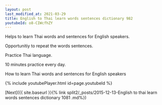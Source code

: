 ```yaml
---
layout: post
last_modified_at: 2021-03-29
title: English to Thai learn words sentences dictionary 982 
youtubeId: o8-CIWcfhZY
---
```

 
 
Helps to learn Thai words and sentences for English speakers.

Opportunitiy to repeat the words sentences. 

Practice Thai language. 
 
10 minutes practice every day. 
 
How to learn Thai words and sentences for English speakers 
 
{% include youtubePlayer.html id=page.youtubeId %}
 
 
[Next]({{ site.baseurl }}{% link  split2/_posts/2015-12-13-English to thai learn words sentences dictionary 1081 .md%})
 
